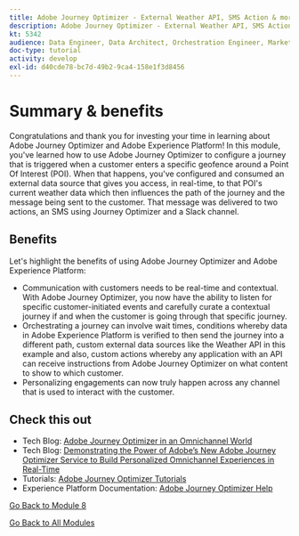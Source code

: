 ```yaml
---
title: Adobe Journey Optimizer - External Weather API, SMS Action & more - Summary
description: Adobe Journey Optimizer - External Weather API, SMS Action & more - Summary
kt: 5342
audience: Data Engineer, Data Architect, Orchestration Engineer, Marketer
doc-type: tutorial
activity: develop
exl-id: d40cde78-bc7d-49b2-9ca4-158e1f3d8456
---
```

# Summary & benefits

Congratulations and thank you for investing your time in learning about Adobe Journey Optimizer and Adobe Experience Platform! 
In this module, you've learned how to use Adobe Journey Optimizer to configure a journey that is triggered when a customer enters a specific geofence around a Point Of Interest (POI). When that happens, you've configured and consumed an external data source that gives you access, in real-time, to that POI's current weather data which then influences the path of the journey and the message being sent to the customer. That message was delivered to two actions, an SMS using Journey Optimizer and a Slack channel. 

## Benefits

Let's highlight the benefits of using Adobe Journey Optimizer and Adobe Experience Platform:

- Communication with customers needs to be real-time and contextual. With Adobe Journey Optimizer, you now have the ability to listen for specific customer-initiated events and carefully curate a contextual journey if and when the customer is going through that specific journey.
- Orchestrating a journey can involve wait times, conditions whereby data in Adobe Experience Platform is verified to then send the journey into a different path, custom external data sources like the Weather API in this example and also, custom actions whereby any application with an API can receive instructions from Adobe Journey Optimizer on what content to show to which customer.
- Personalizing engagements can now truly happen across any channel that is used to interact with the customer.

## Check this out

- Tech Blog: [Adobe Journey Optimizer in an Omnichannel World](https://medium.com/adobetech/journey-orchestration-in-an-omnichannel-world-3a2d32d556d9)
- Tech Blog: [Demonstrating the Power of Adobe’s New Adobe Journey Optimizer Service to Build Personalized Omnichannel Experiences in Real-Time](https://medium.com/adobetech/demonstrating-the-power-of-adobes-new-journey-orchestration-service-to-build-personalized-aa60d88cd34)
- Tutorials: [Adobe Journey Optimizer Tutorials](https://experienceleague.adobe.com/docs/journey-orchestration-learn/tutorials/understanding-journey-orchestration.html)
- Experience Platform Documentation: [Adobe Journey Optimizer Help](https://experienceleague.adobe.com/docs/journeys/using/journey-orchestration-home.html)

[Go Back to Module 8](journey-orchestration-external-weather-api-sms.md)

[Go Back to All Modules](../../overview.md)
